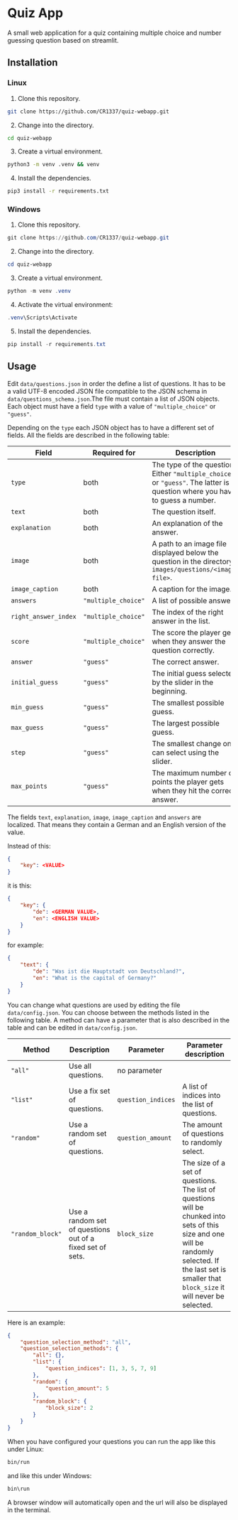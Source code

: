 # Quiz App

A small web application for a quiz containing multiple choice and number guessing question based on streamlit.

## Installation

### Linux

1. Clone this repository.
```bash
git clone https://github.com/CR1337/quiz-webapp.git
```

2. Change into the directory.
```bash
cd quiz-webapp
```

3. Create a virtual environment.
```bash
python3 -m venv .venv && venv
```

4. Install the dependencies.
```bash
pip3 install -r requirements.txt
```

### Windows

1. Clone this repository.
```powershell
git clone https://github.com/CR1337/quiz-webapp.git
```

2. Change into the directory.
```powershell
cd quiz-webapp
```

3. Create a virtual environment.
```powershell
python -m venv .venv
```

4. Activate the virtual environment:
```powershell
.venv\Scripts\Activate
```

5. Install the dependencies.
```powershell
pip install -r requirements.txt
```

## Usage

Edit `data/questions.json` in order the define a list of questions. It has to be a valid UTF-8 encoded JSON file compatible to the JSON schema in `data/questions_schema.json`.The file must contain a list of JSON objects. Each object must have a field `type` with a value of `"multiple_choice"` or `"guess"`.

Depending on the `type` each JSON object has to have a different set of fields. All the fields are described in the following table:

|Field               |Required for       |Description                                                                                                                  |Localized|
|--------------------|-------------------|-----------------------------------------------------------------------------------------------------------------------------|---------|
|`type`              |both               |The type of the question. Either `"multiple_choice"` or `"guess"`. The latter is a question where you have to guess a number.|no       |
|`text`              |both               |The question itself.                                                                                                         |yes      |
|`explanation`       |both               |An explanation of the answer.                                                                                                |yes      |
|`image`             |both               |A path to an image file displayed below the question in the directory `images/questions/<image-file>`.                       |yes      |
|`image_caption`     |both               |A caption for the image.                                                                                                     |yes      |
|`answers`           |`"multiple_choice"`|A list of possible answers.                                                                                                  |yes      |
|`right_answer_index`|`"multiple_choice"`|The index of the right answer in the list.                                                                                   |no       |
|`score`             |`"multiple_choice"`|The score the player gets when they answer the question correctly.                                                           |no       |
|`answer`            |`"guess"`          |The correct answer.                                                                                                          |no       |
|`initial_guess`     |`"guess"`          |The initial guess selected by the slider in the beginning.                                                                   |no       |
|`min_guess`         |`"guess"`          |The smallest possible guess.                                                                                                 |no       |
|`max_guess`         |`"guess"`          |The largest possible guess.                                                                                                  |no       |
|`step`              |`"guess"`          |The smallest change one can select using the slider.                                                                         |no       |
|`max_points`        |`"guess"`          |The maximum number of points the player gets when they hit the correct answer.                                               |no       |

The fields `text`, `explanation`, `image`, `image_caption` and `answers` are localized. That means they contain a German and an English version of the value. 

Instead of this:
```json
{
    "key": <VALUE>
}
```
it is this:
```json
{
    "key": {
        "de": <GERMAN VALUE>,
        "en": <ENGLISH VALUE>
    }
}
```
for example:
```json
{
    "text": {
        "de": "Was ist die Hauptstadt von Deutschland?",
        "en": "What is the capital of Germany?"
    }
}
```

You can change what questions are used by editing the file `data/config.json`. You can choose between the methods listed in the following table. A method can have a parameter that is also described in the table and can be edited in `data/config.json`.

|Method          |Description                                              |Parameter         |Parameter description                                                                                                                                                                                  |
|----------------|---------------------------------------------------------|------------------|-------------------------------------------------------------------------------------------------------------------------------------------------------------------------------------------------------|
|`"all"`         |Use all questions.                                       |no parameter      |                                                                                                                                                                                                       |
|`"list"`        |Use a fix set of questions.                              |`question_indices`|A list of indices into the list of questions.                                                                                                                                                          |                                                                    
|`"random"`      |Use a random set of questions.                           |`question_amount` |The amount of questions to randomly select.                                                                                                                                                            |
|`"random_block"`|Use a random set of questions out of a fixed set of sets.|`block_size`      |The size of a set of questions. The list of questions will be chunked into sets of this size and one will be randomly selected. If the last set is smaller that `block_size` it will never be selected.|

Here is an example:
```json
{
    "question_selection_method": "all",
    "question_selection_methods": {
        "all": {},
        "list": {
            "question_indices": [1, 3, 5, 7, 9]
        },
        "random": {
            "question_amount": 5
        },
        "random_block": {
            "block_size": 2
        }
    }
}
```

When you have configured your questions you can run the app like this under Linux:
```bash
bin/run
```
and like this under Windows:
```powershell
bin\run
```

A browser window will automatically open and the url will also be displayed in the terminal.
